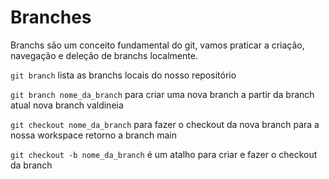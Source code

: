 # Branches

Branchs são um conceito fundamental do git, vamos praticar a criação, navegação e deleção de branchs localmente.

`git branch` lista as branchs locais do nosso repositório

`git branch nome_da_branch` para criar uma nova branch a partir da branch atual
nova branch valdineia

`git checkout nome_da_branch` para fazer o checkout da nova branch para a nossa workspace
retorno a branch main

`git checkout -b nome_da_branch` é um atalho para criar e fazer o checkout da branch
